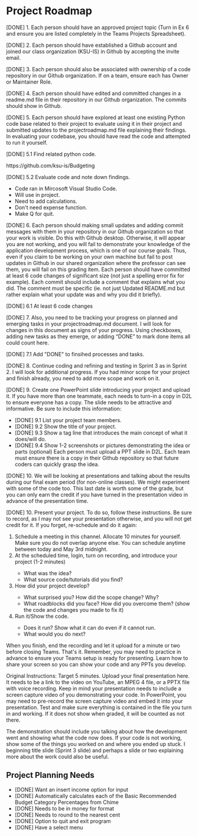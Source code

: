<h1>Project Roadmap</h1>

<p>[DONE] 1. Each person should have an approved project topic (Turn in Ex 6 and ensure you are listed completely in the Teams Projects Spreadsheet).</p>
<p>[DONE] 2. Each person should have established a Github account and joined our class organization (KSU-IS) in Github by accepting the invite email.</p>
<p>[DONE] 3. Each person should also be associated with ownership of a code repository in our Github organization. If on a team, ensure each has Owner or Maintainer Role.</p>
<p>[DONE] 4. Each person should have edited and committed changes in a readme.md file in their repository in our Github organization. The commits should show in Github.</p>
<p>[DONE] 5. Each person should have explored at least one existing Python code base related to their project to evaluate using it in their project and submitted updates to the projectroadmap.md file explaining their findings. In evaluating your codebase, you should have read the code and attempted to run it yourself.</p>
<p>  [DONE] 5.1 Find related python code.</p>
<p>    https://github.com/ksu-is/Budgeting</p>
<p>  [DONE] 5.2 Evaluate code and note down findings.</p>
<ul>
<li>  Code ran in Mircosoft Visual Studio Code.</li>
<li>    Will use in project.</li>
<li>    Need to add calculations.</li>
<li>    Don't need expense function.</li>
<li>    Make Q for quit.</li>
</ul>  
  
<p>[DONE] 6. Each person should making small updates and adding commit messages with them in your repository in our Github organization so that your work is visible. Do this with Github desktop. Otherwise, it will appear you are not working, and you will fail to demonstrate your knowledge of the application development process, which is one of our course goals. Thus, even if you claim to be working on your own machine but fail to post updates in Github in our shared organization where the professor can see them, you will fail on this grading item. Each person should have committed at least 6 code changes of significant size (not just a spelling error fix for example). Each commit should include a comment that explains what you did. The comment must be specific (ie. not just Updated README.md but rather explain what your update was and why you did it briefly).</p>
<p>  [DONE] 6.1 At least 6 code changes </p>
<p>[DONE] 7. Also, you need to be tracking your progress on planned and emerging tasks in your projectroadmap.md document. I will look for changes in this document as signs of your progress. Using checkboxes, adding new tasks as they emerge, or adding “DONE” to mark done items all could count here.</p>
<p>    [DONE] 7.1 Add "DONE" to finsihed processes and tasks.</p>
    
<p>[DONE] 8. Continue coding and refining and testing in Sprint 3 as in Sprint 2. I will look for additional progress. If you had minor scope for your project and finish already, you need to add more scope and work on it.</p>
<p>[DONE] 9. Create one PowerPoint slide introducing your project and upload it. If you have more than one teammate, each needs to turn-in a copy in D2L to ensure everyone has a copy. The slide needs to be attractive and informative. Be sure to include this information:</p>
<ul>  
<li>  [DONE] 9.1 List your project team members.
<li>  [DONE] 9.2 Show the title of your project.
<li>  [DONE] 9.3 Show a tag line that introduces the main concept of what it does/will do.
<li>  [DONE] 9.4 Show 1-2 screenshots or pictures demonstrating the idea or parts (optional) Each person must upload a PPT slide in D2L. Each team must ensure there is a copy in their Github repository so that future coders can quickly grasp the idea.
</ul>  

<p>[DONE] 10. We will be looking at presentations and talking about the results during our final exam period (for non-online classes). We might experiment with some of the code too. This last date is worth some of the grade, but you can only earn the credit if you have turned in the presentation video in advance of the presentation time.</p>

<p>[DONE] 10. Present your project. To do so, follow these instructions. Be sure to record, as I may not see your presentation otherwise, and you will not get credit for it. If you forget, re-schedule and do it again:
  <ol>
    <li> Schedule a meeting in this channel. Allocate 10 minutes for yourself. Make sure you do not overlap anyone else. You can schedule anytime between today and May 3rd midnight.</li>
    <li> At the scheduled time, login, turn on recording, and introduce your project (1-2 minutes)</li>
      <ul>
        <li>What was the idea?</li>
        <li>What source code/tutorials did you find?</li>
      </ul>
    <li> How did your project develop?</li>
      <ul>
        <li>What surprised you? How did the scope change? Why?</li>
        <li>What roadblocks did you face? How did you overcome them? (show the code and changes you made to fix it)</li>
      </ul>  
    <li> Run it/Show the code.</li>
      <ul>
        <li>Does it run? Show what it can do even if it cannot run.</li>
        <li>What would you do next?</li>
      </ul>  
  </ol>
</p>

<p>When you finish, end the recording and let it upload for a minute or two before closing Teams. That's it. Remember, you may need to practice in advance to ensure your Teams setup is ready for presenting. Learn how to share your screen so you can show your code and any PPTs you develop.</p>
<p>Original Instructions: Target 5 minutes. Upload your final presentation here. It needs to be a link to the video on YouTube, an MPEG 4 file, or a PPTX file with voice recording. Keep in mind your presentation needs to include a screen capture video of you demonstrating your code. In PowerPoint, you may need to pre-record the screen capture video and embed it into your presentation. Test and make sure everything is contained in the file you turn in and working. If it does not show when graded, it will be counted as not there.</p>

<p>The demonstration should include you talking about how the development went and showing what the code now does. If your code is not working, show some of the things you worked on and where you ended up stuck. I beginning title slide (Sprint 3 slide) and perhaps a slide or two explaining more about the work could also be useful.</p>


<h2>Project Planning Needs</h2>
<ul>
<li>[DONE] Want an insert income option for input</li>
<li>[DONE] Automatically calculates each of the Basic Recommended Budget Category Percentages from Chime</li>
<li>[DONE] Needs to be in money for format</li>
<li>[DONE] Needs to round to the nearest cent</li>
<li>[DONE] Option to quit and exit program</li>
<li>[DONE] Have a select menu</li>
</ul>
